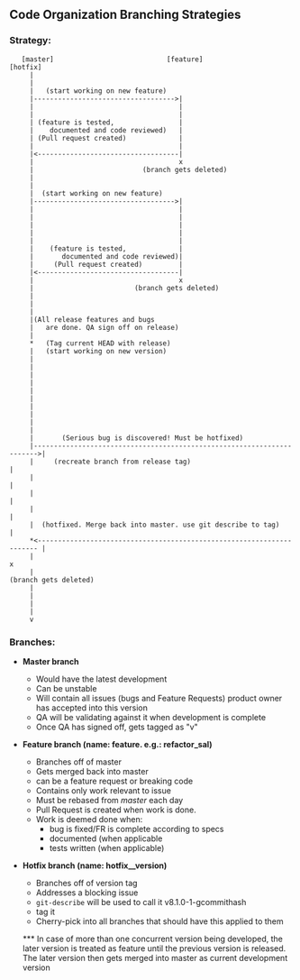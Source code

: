 ##  Code Organization Branching Strategies

### Strategy:

```
   [master]                            [feature]                             [hotfix]
     |
     |
     |   (start working on new feature)
     |----------------------------------->|
     |                                    |
     |                                    |
     | (feature is tested,                |
     |    documented and code reviewed)   |
     | (Pull request created)             |
     |                                    |
     |<-----------------------------------|
     |                                    x
     |                           (branch gets deleted)
     |
     |
     |  (start working on new feature)
     |----------------------------------->|
     |                                    |
     |                                    |
     |                                    |
     |                                    |
     |                                    |
     |    (feature is tested,             |
     |       documented and code reviewed)|
     |     (Pull request created)         |
     |<-----------------------------------|
     |                                    x
     |                         (branch gets deleted)
     |
     |
     |
     |(All release features and bugs
     |   are done. QA sign off on release)
     |
     *   (Tag current HEAD with release)
     |   (start working on new version)
     |
     |
     |
     |
     |
     |
     |
     |
     |
     |
     |       (Serious bug is discovered! Must be hotfixed)
     |----------------------------------------------------------------------->|
     |     (recreate branch from release tag)                                 |
     |                                                                        |
     |                                                                        |
     |                                                                        |
     |  (hotfixed. Merge back into master. use git describe to tag)           |
     *<---------------------------------------------------------------------- |
     |                                                                        x
     |                                                               (branch gets deleted)
     |
     |
     |
     |
     v
 ```


 ### Branches:
  - **Master branch**
     - Would have the latest development
     - Can be unstable
     - Will contain all issues (bugs and Feature Requests) product owner has accepted into this version
     - QA will be validating against it when development is complete
     - Once QA has signed off, gets tagged as "v<version number>"
  - **Feature branch (name: feature. e.g.: refactor_sal)**
     - Branches off of master
     - Gets merged back into master
     - can be a feature request or breaking code
     - Contains only work relevant to issue
     - Must be rebased from _master_ each day
     - Pull Request is created when work is done.
     - Work is deemed done when:
        - bug is fixed/FR is complete according to specs
        - documented (when applicable
        - tests written (when applicable)
  - **Hotfix branch (name: hotfix__version)**
    - Branches off of version tag
    - Addresses a blocking issue
    - `git-describe` will be used to call it v8.1.0-1-gcommithash
    - tag it
    - Cherry-pick into all branches that should have this applied to them


    *** In case of more than one concurrent version being developed, the later version is treated as feature until the previous version is released. The later version then gets merged into master as current development version
